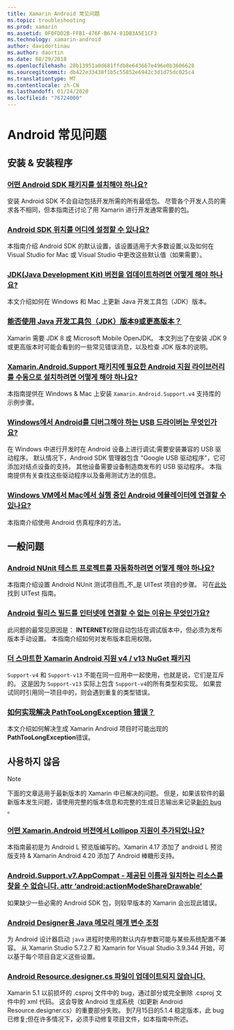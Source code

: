 ```yaml
---
title: Xamarin Android 常见问题
ms.topic: troubleshooting
ms.prod: xamarin
ms.assetid: 0F0FDD2B-FFB1-476F-B674-81DB3A5E1CF3
ms.technology: xamarin-android
author: davidortinau
ms.author: daortin
ms.date: 08/29/2018
ms.openlocfilehash: 28b13951a0d681ffdb8e643667e496e0b3606628
ms.sourcegitcommit: db422e33438f1b5c55852e6942c3d1d75dc025c4
ms.translationtype: MT
ms.contentlocale: zh-CN
ms.lasthandoff: 01/24/2020
ms.locfileid: "76724000"
---
```

# <a name="android-frequently-asked-questions"></a>Android 常见问题

## <a name="installation--setup"></a>安装 & 安装程序

### <a name="which-android-sdk-packages-should-i-installinstall-android-sdk-packagesmd"></a>[어떤 Android SDK 패키지를 설치해야 하나요?](install-android-sdk-packages.md)

安装 Android SDK 不会自动包括开发所需的所有最低包。 尽管各个开发人员的需求各不相同，但本指南还讨论了用 Xamarin 进行开发通常需要的包。

### <a name="where-can-i-set-my-android-sdk-locationsandroid-sdk-locationmd"></a>[Android SDK 위치를 어디에 설정할 수 있나요?](android-sdk-location.md)

本指南介绍 Android SDK 的默认设置，该设置适用于大多数设置;以及如何在 Visual Studio for Mac 或 Visual Studio 中更改这些默认值（如果需要）。

### <a name="how-do-i-update-the-java-development-kit-jdk-versionupdate-jdkmd"></a>[JDK(Java Development Kit) 버전을 업데이트하려면 어떻게 해야 하나요?](update-jdk.md)

本文介绍如何在 Windows 和 Mac 上更新 Java 开发工具包（JDK）版本。

### <a name="can-i-use-java-development-kit-jdk-version-9-or-laterjdk9-errorsmd"></a>[能否使用 Java 开发工具包（JDK）版本9或更高版本？](jdk9-errors.md)

Xamarin 需要 JDK 8 或 Microsoft Mobile OpenJDK。 本文列出了在安装 JDK 9 或更高版本时可能会看到的一些常见错误消息，以及检查 JDK 版本的说明。

### <a name="how-can-i-manually-install-the-android-support-libraries-required-by-the-xamarinandroidsupport-packagesinstall-android-support-librarymd"></a>[Xamarin.Android.Support 패키지에 필요한 Android 지원 라이브러리를 수동으로 설치하려면 어떻게 해야 하나요?](install-android-support-library.md)

本指南提供在 Windows & Mac 上安装 `Xamarin.Android.Support.v4` 支持库的示例步骤。

### <a name="what-usb-drivers-do-i-need-to-debug-android-on-windowsandroid-drivers-debug-windowsmd"></a>[Windows에서 Android를 디버그해야 하는 USB 드라이버는 무엇인가요?](android-drivers-debug-windows.md)

在 Windows 中进行开发时在 Android 设备上进行调试;需要安装兼容的 USB 驱动程序。 默认情况下，Android SDK 管理器包含 "Google USB 驱动程序"，它可添加对结点设备的支持。
其他设备需要设备制造商发布的 USB 驱动程序。 本指南提供有关查找这些驱动程序以及备用测试方法的信息。

### <a name="is-it-possible-to-connect-to-android-emulators-running-on-a-mac-from-a-windows-vmconnect-android-emulator-mac-windowsmd"></a>[Windows VM에서 Mac에서 실행 중인 Android 에뮬레이터에 연결할 수 있나요?](connect-android-emulator-mac-windows.md)

本指南介绍使用 Android 仿真程序的方法。

## <a name="general-questions"></a>一般问题

### <a name="how-do-i-automate-an-android-nunit-test-projectautomate-android-nunit-testmd"></a>[Android NUnit 테스트 프로젝트를 자동화하려면 어떻게 해야 하나요?](automate-android-nunit-test.md)

本指南介绍设置 Android NUnit 测试项目而_不_是 UITest 项目的步骤。 可在[此处](/appcenter/test-cloud/preparing-for-upload)找到 UITest 指南。

### <a name="why-cant-my-android-release-build-connect-to-the-internetandroid-internetmd"></a>[Android 릴리스 빌드를 인터넷에 연결할 수 없는 이유는 무엇인가요?](android-internet.md)

此问题的最常见原因是： **INTERNET**权限自动包括在调试版本中，但必须为发布版本手动设置。 本指南介绍如何对发布版本启用权限。

### <a name="smarter-xamarin-android-support-v4--v13-nuget-packagesandroid-support-v4v13-librariesmd"></a>[더 스마트한 Xamarin Android 지원 v4 / v13 NuGet 패키지](android-support-v4v13-libraries.md)

`Support-v4` 和 `Support-v13` 不能在同一应用中一起使用，也就是说，它们是互斥的。 这是因为 `Support-v13` 实际上包含 `Support-v4`的所有类型和实现。 如果尝试同时引用同一项目中的，则会遇到重复的类型错误。

### <a name="how-do-i-resolve-a-pathtoolongexception-errorpath-too-long-exceptionmd"></a>[如何实现解决 PathTooLongException 错误？](path-too-long-exception.md)

本文介绍如何解决生成 Xamarin Android 项目时可能出现的**PathTooLongException**错误。

## <a name="deprecated"></a>사용하지 않음

> [!NOTE]
> 下面的文章适用于最新版本的 Xamarin 中已解决的问题。 但是，如果该软件的最新版本发生问题，请使用完整的版本信息和完整的生成日志输出来记录[新的 bug](~/cross-platform/troubleshooting/questions/howto-file-bug.md) 。

### <a name="what-version-of-xamarinandroid-added-lollipop-supportxa-lollipopmd"></a>[어떤 Xamarin.Android 버전에서 Lollipop 지원이 추가되었나요?](xa-lollipop.md)

本指南最初是为 Android L 预览版编写的。Xamarin 4.17 添加了 android L 预览版支持 & Xamarin Android 4.20 添加了 Android 棒糖形支持。

### <a name="androidsupportv7appcompat---no-resource-found-that-matches-the-given-name-attr-androidactionmodesharedrawablemissing-action-mode-share-drawablemd"></a>[Android.Support.v7.AppCompat - 제공된 이름과 일치하는 리소스를 찾을 수 없습니다. attr ‘android:actionModeShareDrawable’](missing-action-mode-share-drawable.md)

如果缺少一些必需的 Android SDK 包，则较早版本的 Xamarin 会出现此错误。

### <a name="adjusting-java-memory-parameters-for-the-android-designerandroid-designer-java-memorymd"></a>[Android Designer용 Java 메모리 매개 변수 조정](android-designer-java-memory.md)

为 Android 设计器启动 `java` 进程时使用的默认内存参数可能与某些系统配置不兼容。 从 Xamarin Studio 5.7.2.7 和 Xamarin for Visual Studio 3.9.344 开始，可以基于每个项目自定义这些设置。

### <a name="my-android-resourcedesignercs-file-will-not-updateresource-designer-wont-updatemd"></a>[Android Resource.designer.cs 파일이 업데이트되지 않습니다.](resource-designer-wont-update.md)

Xamarin 5.1 以前损坏的 .csproj 文件中的 bug，通过部分或完全删除 .csproj 文件中的 xml 代码。 这会导致 Android 生成系统（如更新 Android Resource.designer.cs）的重要部分失败。 到7月15日的5.1.4 稳定版本，此 bug 已修复;但在许多情况下，必须手动修复项目文件，如本指南中所述。
